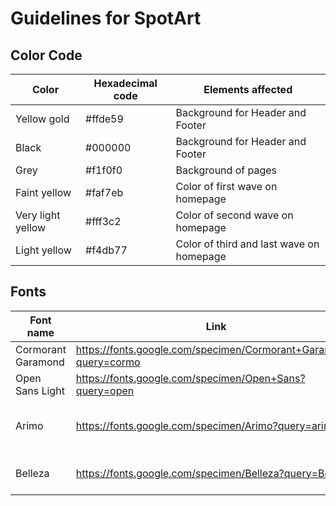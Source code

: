 # Guidelines for SpotArt

## Color Code

| Color             | Hexadecimal code | Elements affected                        |
| ----------------- | ---------------- | ---------------------------------------- |
| Yellow gold       | #ffde59          | Background for Header and Footer         |
| Black             | #000000          | Background for Header and Footer         |
| Grey              | #f1f0f0          | Background of pages                      |
| Faint yellow      | #faf7eb          | Color of first wave on homepage          |
| Very light yellow | #fff3c2          | Color of second wave on homepage         |
| Light yellow      | #f4db77          | Color of third and last wave on homepage |

## Fonts

| Font name          | Link                                                             | Elements affected                   |
| ------------------ | ---------------------------------------------------------------- | ----------------------------------- |
| Cormorant Garamond | https://fonts.google.com/specimen/Cormorant+Garamond?query=cormo | Title logo                          |
| Open Sans Light    | https://fonts.google.com/specimen/Open+Sans?query=open           | Input of users                |
| Arimo              | https://fonts.google.com/specimen/Arimo?query=arimo              | Taxonomies on singular artwork page|
| Belleza            | https://fonts.google.com/specimen/Belleza?query=Belleza          | Every other text elements           |

